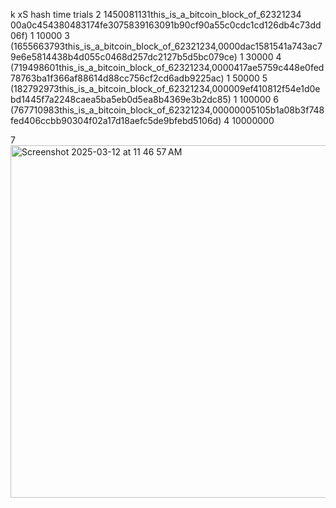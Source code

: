 k    xS                                                    hash                                                                          time        trials
2    1450081131this_is_a_bitcoin_block_of_62321234          00a0c454380483174fe3075839163091b90cf90a55c0cdc1cd126db4c73dd06f)            1            10000
3    (1655663793this_is_a_bitcoin_block_of_62321234,0000dac1581541a743ac79e6e5814438b4d055c0468d257dc2127b5d5bc079ce)                    1            30000
4   (719498601this_is_a_bitcoin_block_of_62321234,0000417ae5759c448e0fed78763ba1f366af88614d88cc756cf2cd6adb9225ac)                      1            50000
5    (182792973this_is_a_bitcoin_block_of_62321234,000009ef410812f54e1d0ebd1445f7a2248caea5ba5eb0d5ea8b4369e3b2dc85)                      1           100000
6    (767710983this_is_a_bitcoin_block_of_62321234,00000005105b1a08b3f748fed406ccbb90304f02a17d18aefc5de9bfebd5106d)                      4           10000000

7    <img width="564" alt="Screenshot 2025-03-12 at 11 46 57 AM" src="https://github.com/user-attachments/assets/f0dd3d94-402d-4f14-9fa6-eb68f93a37ab" />
